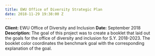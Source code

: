 ```yaml
---
title: EWU Office of Diversity Strategic Plan
date: 2018-11-29 19:38:00 Z
---
```


**Client:** EWU Office of Diversity and Inclusion
**Date:** September 2018
**Description:** The goal of this project was to create a booklet that laid out the goals for the office of diversity and inclusion for S.Y. 2018-2023. The booklet color coordinates the benchmark goal with the corresponding explanation of the goal.